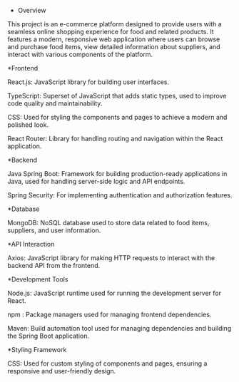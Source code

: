 * Overview

This project is an e-commerce platform designed to provide users with a seamless online shopping experience for food and related products. It features a modern, responsive web application where users can browse and purchase food items, view detailed information about suppliers, and interact with various components of the platform.

*Frontend

React.js: JavaScript library for building user interfaces.

TypeScript: Superset of JavaScript that adds static types, used to improve code quality and maintainability.

CSS: Used for styling the components and pages to achieve a modern and polished look.

React Router: Library for handling routing and navigation within the React application.

*Backend

Java Spring Boot: Framework for building production-ready applications in Java, used for handling server-side logic and API endpoints.

Spring Security: For implementing authentication and authorization features.

*Database

MongoDB: NoSQL database used to store data related to food items, suppliers, and user information.

*API Interaction

Axios: JavaScript library for making HTTP requests to interact with the backend API from the frontend.

*Development Tools

Node.js: JavaScript runtime used for running the development server for React.

npm : Package managers used for managing frontend dependencies.

Maven: Build automation tool used for managing dependencies and building the Spring Boot application.

*Styling Framework

CSS: Used for custom styling of components and pages, ensuring a responsive and user-friendly design.
